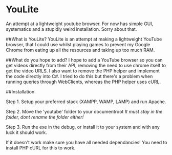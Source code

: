 # YouLite
An attempt at a lightweight youtube browser. For now has simple GUI, systematics and a stupidly weird installation. Sorry about that.

##What is YouLite?
YouLite is an attempt at making a lightweight YouTube browser, that I could use whilst playing games to prevent my Google Chrome from eating up all the resources and taking up too much RAM.

##What do you hope to add?
I hope to add a YouTube browser so you can get videos directly from their API, removing the need to use chrome itself to get the video URLS. I also want to remove the PHP helper and implement the code directly into C#. I tried to do this but there's a problem when running queries through WebClients, whereas the PHP helper uses cURL.

##Installation

Step 1. Setup your preferred stack (XAMPP, WAMP, LAMP) and run Apache.

Step 2. Move the 'youtube' folder to your documentroot *It must stay in the folder, dont rename the folder either!*

Step 3. Run the exe in the debug, or install it to your system and with any luck it should work.

If it doesn't work make sure you have all needed dependancies! You need to install PHP cURL for this to work.
